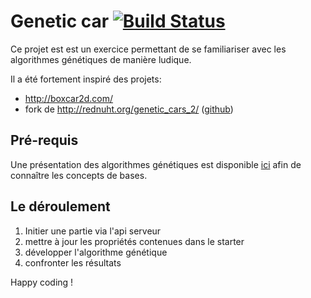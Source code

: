 # Genetic car [![Build Status](https://travis-ci.org/sebastienD/genetic-car.svg?branch=master)](https://travis-ci.org/sebastienD/genetic-car)

Ce projet est est un exercice permettant de se familiariser avec les algorithmes génétiques de manière ludique.

Il a été fortement inspiré des projets:
* http://boxcar2d.com/
* fork de http://rednuht.org/genetic_cars_2/ ([github](https://github.com/red42/HTML5_Genetic_Cars))

## Pré-requis

Une présentation des algorithmes génétiques est disponible [ici](https://github.com/sebastienD/presentation-algorithme-genetique) afin de connaître les concepts de bases.

## Le déroulement

1. Initier une partie via l'api serveur
2. mettre à jour les propriétés contenues dans le starter
3. développer l'algorithme génétique
4. confronter les résultats


Happy coding !



